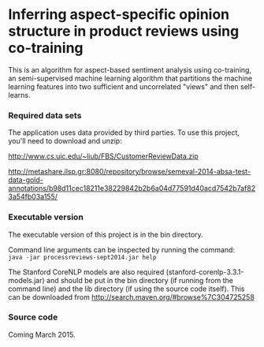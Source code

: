 # Inferring aspect-specific opinion structure in product reviews using co-training
This is an algorithm for aspect-based sentiment analysis using co-training, an semi-supervised machine learning algorithm that partitions the machine learning features into two sufficient and uncorrelated "views" and then self-learns.

### Required data sets

The application uses data provided by third parties.  To use this project, you'll need to download and unzip:

http://www.cs.uic.edu/~liub/FBS/CustomerReviewData.zip

http://metashare.ilsp.gr:8080/repository/browse/semeval-2014-absa-test-data-gold-annotations/b98d11cec18211e38229842b2b6a04d77591d40acd7542b7af823a54fb03a155/

### Executable version

The executable version of this project is in the bin directory.

Command line arguments can be inspected by running the command:  
`java -jar processreviews-sept2014.jar help`

The Stanford CoreNLP models are also required (stanford-corenlp-3.3.1-models.jar) and should be put in the bin directory (if running from the command line) and the lib directory (if using the source code itself).  This can be downloaded from http://search.maven.org/#browse%7C304725258

### Source code

Coming March 2015.
